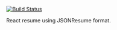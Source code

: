 [![Build Status](https://travis-ci.org/ParkarDev/react-resume.svg?branch=develop)](https://travis-ci.org/ParkarDev/react-resume)

React resume using JSONResume format.
